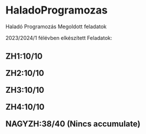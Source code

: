 # HaladoProgramozas
Haladó Programozás Megoldott feladatok

2023/2024/1 félévben elkészített Feladatok:

<h2>
  ZH1:10/10

ZH2:10/10

ZH3:10/10

ZH4:10/10

NAGYZH:38/40 (Nincs accumulate)

</h2>
